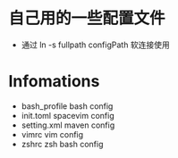 # 自己用的一些配置文件
- 通过 ln -s fullpath configPath 软连接使用


# Infomations
- bash_profile  bash config
- init.toml     spacevim config
- setting.xml   maven config
- vimrc         vim config
- zshrc         zsh bash config
